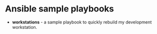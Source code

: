 Ansible sample playbooks
========================

* **workstations** - a sample playbook to quickly rebuild my development workstation.
